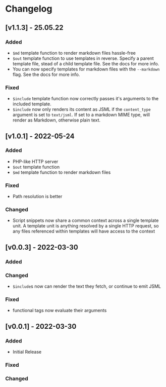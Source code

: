 # Changelog

## [v1.1.3] - 25.05.22
### Added
 - `$md` template function to render markdown files hassle-free
 - `$out` template function to use templates in reverse. Specify a parent template file, stead of a child template file. See the docs for more info.
 - You can now specify templates for markdown files with the `--markdown` flag. See the docs for more info.

### Fixed
 - `$include` template function now correctly passes it's arguments to the included template.
 - `$include` now only renders its content as JSML if the `content_type` argument is set to `text/jsml`. If set to a markdown MIME type, will render as Markdown, otherwise plain text.

## [v1.0.1] - 2022-05-24
### Added
 - PHP-like HTTP server
 - `$out` template function
 - `$md` template function to render markdown files

### Fixed
 - Path resolution is better

### Changed
 - Script snippets now share a common context across a single template unit. A template unit is anything resolved by a single HTTP request, so any files referenced within templates will have access to the context

## [v0.0.3] - 2022-03-30
### Added
### Changed
 - `$include`s now can render the text they fetch, or continue to emit JSML
### Fixed
 - functional tags now evaluate their arguments

## [v0.0.1] - 2022-03-30
### Added
 - Initial Release

### Fixed
### Changed